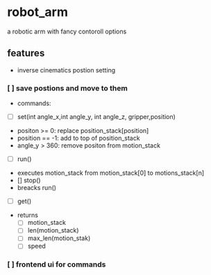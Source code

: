 # robot_arm
a robotic arm with fancy contoroll options

## features
- inverse cinematics postion setting
### [ ] save postions and move to them
- commands:
- [ ] set(int angle_x,int angle_y, int angle_z, gripper,position)
- positon >= 0: replace position_stack[position]
- position == -1: add to top of position_stack
- angle_y > 360: remove positon from motion_stack
- [ ] run()
- executes motion_stack from motion_stack[0] to motions_stack[n]
- [] stop()
- breacks run()
- [ ] get()
- returns
    - [ ] motion_stack
    - [ ] len(motion_stack)
    - [ ] max_len(motion_stak)
    - [ ] speed

### [ ] frontend ui for commands

